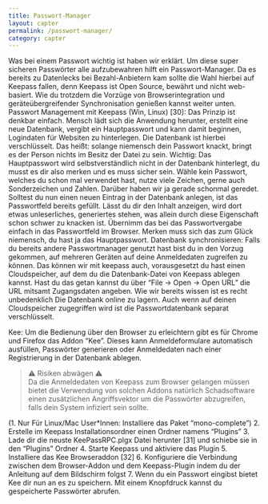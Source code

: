 ```yaml
---
title: Passwort-Manager
layout: capter
permalink: /passwort-manager/
category: capter
---
```

Was bei einem Passwort wichtig ist haben wir erklärt. 
Um diese super sicheren Passwörter alle aufzubewahren hilft ein Passwort-Manager. Da es bereits zu Datenlecks bei Bezahl-Anbietern kam sollte die Wahl hierbei auf Keepass fallen, denn Keepass ist Open Source, bewährt und nicht web-basiert. Wie du trotzdem die Vorzüge von Browserintegration und geräteübergreifender Synchronisation genießen kannst weiter unten.
Passwort Management mit Keepass (Win, Linux) [30]:
Das Prinzip ist denkbar einfach. Mensch lädt sich die Anwendung herunter, erstellt eine neue Datenbank, vergibt ein Hauptpasswort und kann damit beginnen, Logindaten für Websiten zu hinterlegen. Die Datenbank ist hierbei verschlüsselt. Das heißt: solange niemensch dein Passwort knackt, bringt es der Person nichts im Besitz der Datei zu sein.
Wichtig: Das Hauptpasswort wird selbstverständlich nicht in der Datenbank hinterlegt, du musst es dir also merken und es muss sicher sein. Wähle kein Passwort, welches du schon mal verwendet hast, nutze viele Zeichen, gerne auch Sonderzeichen und Zahlen. Darüber haben wir ja gerade schonmal geredet. Solltest du nun einen neuen Eintrag in der Datenbank anlegen, ist das Passwortfeld bereits gefüllt. Lässt du dir den Inhalt anzeigen, wird dort etwas unleserliches, generiertes stehen, was allein durch diese Eigenschaft schon schwer zu knacken ist. Übernimm das bei das Passwortvergabe einfach in das Passwortfeld im Browser.
Merken muss sich das zum Glück niemensch, du hast ja das Hauptpasswort.
Datenbank synchronisieren:
Falls du bereits andere Passwortmanager genutzt hast bist du in den Vorzug gekommen, auf mehreren Geräten auf deine Anmeldedaten zugreifen zu können. Das können wir mit keepass auch, vorausgesetzt du hast einen Cloudspeicher, auf dem du die Datenbank-Datei von Keepass ablegen kannst.
Hast du das getan kannst du über “File -> Open -> Open URL” die URL mitsamt Zugangsdaten angeben.
Wie wir bereits wissen ist es recht unbedenklich Die Datenbank online zu lagern. Auch wenn auf deinen Cloudspeicher zugegriffen wird ist die Passwortdatenbank separat verschlüsselt.

Kee:
Um die Bedienung über den Browser zu erleichtern gibt es für Chrome und Firefox das Addon “Kee”. Dieses kann Anmeldeformulare automatisch ausfüllen, Passwörter generieren oder Anmeldedaten nach einer Registrierung in der Datenbank ablegen.

> ⚠ Risiken abwägen ⚠<br>
> Da die Anmeldedaten von Keepass zum Browser gelangen müssen bietet die Verwendung von solchen Addons natürlich Schadsoftware einen zusätzlichen Angriffsvektor um die Passwörter abzugreifen, falls dein System infiziert sein sollte.

(1. Nur Für Linux/Mac User*Innen: Installiere das Paket “mono-complete”)
2. Erstelle im Keepass Installationsordner einen Ordner namens “Plugins”
3. Lade dir die neuste KeePassRPC.plgx Datei herunter [31] und schiebe sie in den “Plugins” Ordner
4. Starte Keepass und aktiviere das Plugin
5. Installiere das Kee Browseraddon [32]
6. Konfiguriere die Verbindung zwischen dem Browser-Addon und dem Keepass-Plugin indem du der Anleitung auf dem Bildschirm folgst
7. Wenn du ein Passwort eingibst bietet Kee dir nun an es zu speichern. Mit einem Knopfdruck kannst du gespeicherte Passwörter abrufen.